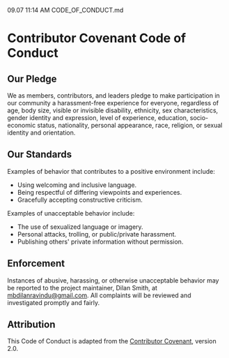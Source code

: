 09.07 11:14 AM
CODE_OF_CONDUCT.md
# Contributor Covenant Code of Conduct

## Our Pledge
We as members, contributors, and leaders pledge to make participation in our community a harassment-free experience for everyone, regardless of age, body size, visible or invisible disability, ethnicity, sex characteristics, gender identity and expression, level of experience, education, socio-economic status, nationality, personal appearance, race, religion, or sexual identity and orientation.

## Our Standards
Examples of behavior that contributes to a positive environment include:
- Using welcoming and inclusive language.
- Being respectful of differing viewpoints and experiences.
- Gracefully accepting constructive criticism.

Examples of unacceptable behavior include:
- The use of sexualized language or imagery.
- Personal attacks, trolling, or public/private harassment.
- Publishing others' private information without permission.

## Enforcement
Instances of abusive, harassing, or otherwise unacceptable behavior may be reported to the project maintainer, Dilan Smith, at [mbdilanravindu@gmail.com](mailto:mbdilanravindu@gmail.com). All complaints will be reviewed and investigated promptly and fairly.

## Attribution
This Code of Conduct is adapted from the [Contributor Covenant](https://www.contributor-covenant.org), version 2.0.

